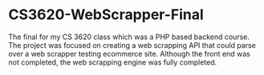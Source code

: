 # CS3620-WebScrapper-Final
The final for my CS 3620 class which was a PHP based backend course. The project was focused on creating a web scrapping API that could parse over a web scrapper testing ecommerce site. Although the front end was not completed, the web scrapping engine was fully completed.
